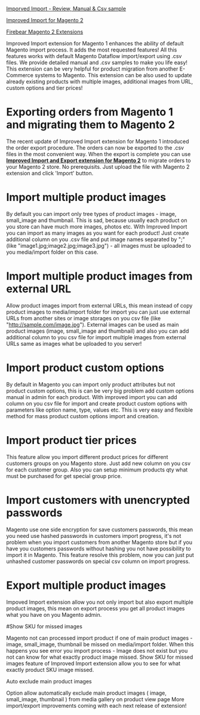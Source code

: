 <a href="https://firebearstudio.com/blog/improved-import-extension-manual.html">Imporved Import - Review, Manual & Csv sample</a>

<a href="https://firebearstudio.com/the-improved-import.html" title="Magento 2 Scheduled Import & Export , mapping , xml">Improved Import for Magento 2</a>

<a href="https://firebearstudio.com/magento-extensions/magento2extensions" title="Magento 2 Extensions">Firebear Magento 2 Extensions</a>

Improved Import extension for Magento 1 enhances the ability of default Magento import process. It adds the most requested features! All this features works with default Magento Dataflow import/export using .csv files. We provide detailed manual and .csv samples to make you life easy! This extension can be very helpful for product migration from another E-Commerce systems to Magento. This extension can be also used to update already existing products with multiple images, additional images from URL, custom options and tier prices!

# Exporting orders from Magento 1 and migrating them to Magento 2

The recent update of Improved Import extension for Magento 1 introduced the order export procedure. The orders can now be exported to the .csv files in the most convenient way. When the export is complete you can use <a href="https://firebearstudio.com/the-improved-import.html" alt="Improved Import for Magento 2"><b>Improved Import and Export extension for Magento 2</b></a> to migrate orders to your Magento 2 store. No prerequisits. Just upload the file with Magento 2 extension and click 'Import' button.

# Import multiple product images


By default you can import only tree types of product images - image, small_image and thumbnail. This is sad, because usually each product on you store can have much more images, photos etc. With Improved Import you can import as many images as you want for each product! Just create additional column on you .csv file and put image names separated by ";" (like "image1.jpg;image2.jpg;image3.jpg") - all images must be uploaded to you media/import folder on this case.

# Import multiple product images from external URL


Allow product images import from external URLs, this mean instead of copy product images to media/import folder for import you can just use external URLs from another sites or image storages on you csv file (like "http://sample.com/image.jpg"). External images can be used as main product images (image, small_image and thumbnail) and also you can add additional column to you csv file for import multiple images from external URLs same as images what be uploaded to you server!

# Import product custom options


By default in Magento you can import only product attributes but not product custom options, this is can be very big problem add custom options manual in admin for each product. With improved import you can add column on you csv file for import and create product custom options with parameters like option name, type, values etc. This is very easy and flexible method for mass product custom options import and creation.

# Import product tier prices


This feature allow you import different product prices for different customers groups on you Magento store. Just add new column on you csv for each customer group. Also you can setup minimum products qty what must be purchased for get special group price.

# Import customers with unencrypted passwords


Magento use one side encryption for save customers passwords, this mean you need use hashed passwords in customers import progress, it's not problem when you import customers from another Magento store but if you have you customers passwords without hashing you not have possibility to import it in Magento. This feature resolve this problem, now you can just put unhashed customer passwords on special csv column on import progress.

# Export multiple product images


Impoved Import extension allow you not only import but also export multiple product images, this mean on export process you get all product images what you have on you Magento admin.

#Show SKU for missed images

Magento not can processed import product if one of main product images - image, small_image, thumbnail be missed on media/import folder. When this happens you see error you import process - Image does not exist but you not can know for what exactly product image missed. Show SKU for missed images feature of Improved Import extension allow you to see for what exactly product SKU image missed.

Auto exclude main product images


Option allow automatically exclude main product images ( image, small_image, thumbnail ) from media gallery on product view page More import/export improvements coming with each next release of extension!
